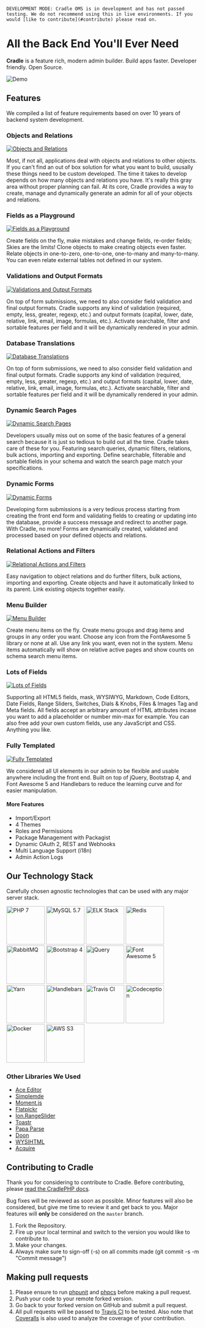 ```
DEVELOPMENT MODE: Cradle OMS is in development and has not passed testing. We do not recommend using this in live environments. If you would [like to contribute](#contribute) please read on.
```

# All the Back End You'll Ever Need

**Cradle** is a feature rich, modern admin builder. Build apps faster. Developer friendly. Open Source.

![Demo](https://github.com/CradlePHP/oms/blob/master/public/images/cradle/showntell.png?raw=true)

## Features

We compiled a list of feature requirements based on over 10 years of backend system development.

### Objects and Relations

[![Objects and Relations](https://github.com/CradlePHP/oms/blob/master/public/images/cradle/preview-7.png?raw=true)](https://github.com/CradlePHP/oms/blob/master/public/images/cradle/full-7.png?raw=true)

Most, if not all, applications deal with objects and relations to other objects. If you can't find an out of box solution for what you want to build, ususally these things need to be custom developed. The time it takes to develop depends on how many objects and relations you have. It's really this gray area without proper planning can fail. At its core, Cradle provides a way to create, manage and dynamically generate an admin for all of your objects and relations.

### Fields as a Playground

[![Fields as a Playground](https://github.com/CradlePHP/oms/blob/master/public/images/cradle/preview-8.png?raw=true)](https://github.com/CradlePHP/oms/blob/master/public/images/cradle/full-8.png?raw=true)

Create fields on the fly, make mistakes and change fields, re-order fields; Skies are the limits! Clone objects to make creating objects even faster. Relate objects in one-to-zero, one-to-one, one-to-many and many-to-many. You can even relate external tables not defined in our system.

### Validations and Output Formats

[![Validations and Output Formats](https://github.com/CradlePHP/oms/blob/master/public/images/cradle/preview-6.png?raw=true)](https://github.com/CradlePHP/oms/blob/master/public/images/cradle/full-6.png?raw=true)

On top of form submissions, we need to also consider field validation and final output formats. Cradle supports any kind of validation (required, empty, less, greater, regexp, etc.) and output formats (capital, lower, date, relative, link, email, image, formulas, etc.). Activate searchable, filter and sortable features per field and it will be dynamically rendered in your admin.

### Database Translations

[![Database Translations](https://github.com/CradlePHP/oms/blob/master/public/images/cradle/preview-10.png?raw=true)](https://github.com/CradlePHP/oms/blob/master/public/images/cradle/full-10.png?raw=true)

On top of form submissions, we need to also consider field validation and final output formats. Cradle supports any kind of validation (required, empty, less, greater, regexp, etc.) and output formats (capital, lower, date, relative, link, email, image, formulas, etc.). Activate searchable, filter and sortable features per field and it will be dynamically rendered in your admin.

### Dynamic Search Pages

[![Dynamic Search Pages](https://github.com/CradlePHP/oms/blob/master/public/images/cradle/preview-3.png?raw=true)](https://github.com/CradlePHP/oms/blob/master/public/images/cradle/full-3.png?raw=true)

Developers usually miss out on some of the basic features of a general search because it is just so tedious to build out all the time. Cradle takes care of these for you. Featuring search queries, dynamic filters, relations, bulk actions, importing and exporting. Define searchable, filterable and sortable fields in your schema and watch the search page match your specifications.

### Dynamic Forms

[![Dynamic Forms](https://github.com/CradlePHP/oms/blob/master/public/images/cradle/preview-4.png?raw=true)](https://github.com/CradlePHP/oms/blob/master/public/images/cradle/full-4.png?raw=true)

Developing form submissions is a very tedious process starting from creating the front end form and validating fields to creating or updating into the database, provide a success message and redirect to another page. With Cradle, no more! Forms are dynamically created, validated and processed based on your defined objects and relations.

### Relational Actions and Filters

[![Relational Actions and Filters](https://github.com/CradlePHP/oms/blob/master/public/images/cradle/preview-5.png?raw=true)](https://github.com/CradlePHP/oms/blob/master/public/images/cradle/full-5.png?raw=true)

Easy navigation to object relations and do further filters, bulk actions, importing and exporting. Create objects and have it automatically linked to its parent. Link existing objects together easily.

### Menu Builder

[![Menu Builder](https://github.com/CradlePHP/oms/blob/master/public/images/cradle/preview-2.png?raw=true)](https://github.com/CradlePHP/oms/blob/master/public/images/cradle/full-2.png?raw=true)

Create menu items on the fly. Create menu groups and drag items and groups in any order you want. Choose any icon from the FontAwesome 5 library or none at all. Use any link you want, even not in the system. Menu items automatically will show on relative active pages and show counts on schema search menu items.

### Lots of Fields

[![Lots of Fields](https://github.com/CradlePHP/oms/blob/master/public/images/cradle/preview-1.png?raw=true)](https://github.com/CradlePHP/oms/blob/master/public/images/cradle/full-1.png?raw=true)

Supporting all HTML5 fields, mask, WYSIWYG, Markdown, Code Editors, Date Fields, Range Sliders, Switches, Dials & Knobs, Files & Images Tag and Meta fields. All fields accept an arbitrary amount of HTML attributes incase you want to add a placeholder or number min-max for example. You can also free add your own custom fields, use any JavaScript and CSS. Anything you like.

### Fully Templated

[![Fully Templated](https://github.com/CradlePHP/oms/blob/master/public/images/cradle/preview-9.png?raw=true)](https://github.com/CradlePHP/oms/blob/master/public/images/cradle/full-9.png?raw=true)

We considered all UI elements in our admin to be flexible and usable anywhere including the front end. Built on top of jQuery, Bootstrap 4, and Font Awesome 5 and Handlebars to reduce the learning curve and for easier manipulation.

#### More Features

 - Import/Export
 - 4 Themes
 - Roles and Permissions
 - Package Management with Packagist
 - Dynamic OAuth 2, REST and Webhooks
 - Multi Language Support (i18n)
 - Admin Action Logs

## Our Technology Stack

Carefully chosen agnostic technologies that can be used with any major server stack.

[<img alt="PHP 7" src="https://github.com/CradlePHP/oms/blob/master/public/images/cradle/php.png?raw=true" width="100" height="100" />](http://php.net/archive/2018.php#id2018-03-02-1)
[<img alt="MySQL 5.7" src="https://github.com/CradlePHP/oms/blob/master/public/images/cradle/mysql.png?raw=true" width="100" height="100" />](https://dev.mysql.com/doc/relnotes/mysql/5.7/en/)
[<img alt="ELK Stack" src="https://github.com/CradlePHP/oms/blob/master/public/images/cradle/elastic.png?raw=true" width="100" height="100" />](https://www.elastic.co/)
[<img alt="Redis" src="https://github.com/CradlePHP/oms/blob/master/public/images/cradle/redis.png?raw=true" width="100" height="100" />](https://redis.io/)
[<img alt="RabbitMQ" src="https://github.com/CradlePHP/oms/blob/master/public/images/cradle/rabbit.png?raw=true" width="100" height="100" />](https://www.rabbitmq.com/)
[<img alt="Bootstrap 4" src="https://github.com/CradlePHP/oms/blob/master/public/images/cradle/bootstrap.png?raw=true" width="100" height="100" />](https://getbootstrap.com/)
[<img alt="jQuery" src="https://github.com/CradlePHP/oms/blob/master/public/images/cradle/jquery.png?raw=true" width="100" height="100" />](https://jquery.com/)
[<img alt="Font Awesome 5" src="https://github.com/CradlePHP/oms/blob/master/public/images/cradle/fontawesome.png?raw=true" width="100" height="100" />](https://fontawesome.com/)
[<img alt="Yarn" src="https://github.com/CradlePHP/oms/blob/master/public/images/cradle/yarn.png?raw=true" width="100" height="100" />](https://yarnpkg.com/en/)
[<img alt="Handlebars" src="https://github.com/CradlePHP/oms/blob/master/public/images/cradle/handlebars.png?raw=true" width="100" height="100" />](https://handlebarsjs.com/)
[<img alt="Travis CI" src="https://github.com/CradlePHP/oms/blob/master/public/images/cradle/travis.png?raw=true" width="100" height="100" />](https://travis-ci.org/)
[<img alt="Codeception" src="https://github.com/CradlePHP/oms/blob/master/public/images/cradle/codecept.png?raw=true" width="100" height="100" />](https://codeception.com/)
[<img alt="Docker" src="https://github.com/CradlePHP/oms/blob/master/public/images/cradle/docker.png?raw=true" width="100" height="100" />](https://www.docker.com/)
[<img alt="AWS S3" src="https://github.com/CradlePHP/oms/blob/master/public/images/cradle/s3.png?raw=true" width="100" height="100" />](https://aws.amazon.com/s3/)

### Other Libraries We Used

- [Ace Editor](https://ace.c9.io)
- [Simplemde](https://simplemde.com/)
- [Moment.js](http://momentjs.com/)
- [Flatpickr](https://flatpickr.js.org/)
- [Ion.RangeSlider](http://ionden.com/a/plugins/ion.rangeSlider/en.html)
- [Toastr](https://codeseven.github.io/toastr/)
- [Papa Parse](https://www.papaparse.com/)
- [Doon](https://github.com/cblanquera/doon)
- [WYSIHTML](http://wysihtml.com/)
- [Acquire](https://github.com/cblanquera/acquire)

<a name="#contribute"></a>
## Contributing to Cradle

Thank you for considering to contribute to Cradle. Before contributing, please [read the CradlePHP docs](https://cradle.github.io).

Bug fixes will be reviewed as soon as possible. Minor features will also be considered, but give me time to review it and get back to you. Major features will **only** be considered on the `master` branch.

1. Fork the Repository.
2. Fire up your local terminal and switch to the version you would like to
contribute to.
3. Make your changes.
4. Always make sure to sign-off (-s) on all commits made (git commit -s -m "Commit message")

## Making pull requests

1. Please ensure to run [phpunit](https://phpunit.de/) and
[phpcs](https://github.com/squizlabs/PHP_CodeSniffer) before making a pull request.
2. Push your code to your remote forked version.
3. Go back to your forked version on GitHub and submit a pull request.
4. All pull requests will be passed to [Travis CI](https://travis-ci.org/CradlePHP/framework) to be tested. Also note that [Coveralls](https://coveralls.io/github/CradlePHP/framework) is also used to analyze the coverage of your contribution.
